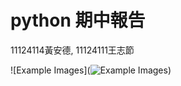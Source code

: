 # python 期中報告   
11124114黃安德,  11124111王志節

![Example Images](![Example Images](https://cdn.rawgit.com/tensorflow/magenta/master/magenta/models/sketch_rnn/assets/sketch_rnn_examples.svg))






